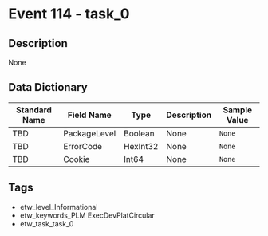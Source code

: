 # Event 114 - task_0

## Description
None

## Data Dictionary
|Standard Name|Field Name|Type|Description|Sample Value|
|---|---|---|---|---|
|TBD|PackageLevel|Boolean|None|`None`|
|TBD|ErrorCode|HexInt32|None|`None`|
|TBD|Cookie|Int64|None|`None`|

## Tags
* etw_level_Informational
* etw_keywords_PLM ExecDevPlatCircular
* etw_task_task_0